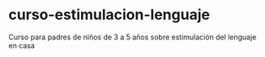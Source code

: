 # curso-estimulacion-lenguaje
Curso para padres de niños de 3 a 5 años sobre estimulación del lenguaje en casa
